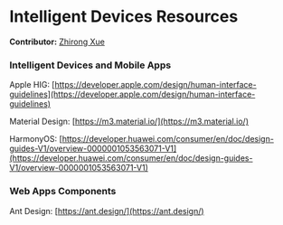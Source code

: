 # Intelligent Devices Resources

**Contributor:** [Zhirong Xue](../Contributors.html#zhirong-xue)

### Intelligent Devices and Mobile Apps
Apple HIG: [https://developer.apple.com/design/human-interface-guidelines](https://developer.apple.com/design/human-interface-guidelines)


Material Design: [https://m3.material.io/](https://m3.material.io/)


HarmonyOS: [https://developer.huawei.com/consumer/en/doc/design-guides-V1/overview-0000001053563071-V1](https://developer.huawei.com/consumer/en/doc/design-guides-V1/overview-0000001053563071-V1)

### Web Apps Components
Ant Design: [https://ant.design/](https://ant.design/)